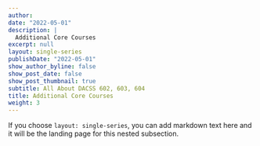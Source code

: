 ```yaml
---
author: 
date: "2022-05-01"
description: |
  Additional Core Courses
excerpt: null
layout: single-series
publishDate: "2022-05-01"
show_author_byline: false
show_post_date: false
show_post_thumbnail: true
subtitle: All About DACSS 602, 603, 604
title: Additional Core Courses
weight: 3
---
```


If you choose `layout: single-series`, you can add markdown text here and it will be the landing page for this nested subsection.